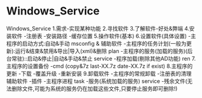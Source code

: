 Windows_Service
===============

Windows_Service
1.需求-实现某种功能
2.寻找软件
3.了解软件-好处&弊端
4.安装软件
-注册表
-安装路径
-缓存位置
5.操作软件(基本)
6.设置软件(具体设置)
-主程序的启动方式:自动&手动  msconfig & 辅助软件
-主程序的任务计划(一般为更新):运行&结束&禁用&导出|导入(xml)&删除 plan
-主程序的服务(加载的服务)(后台常驻)::启动&停止|自动&手动&禁止 service
-程序加载(剔除其他AD功能) ren
7.主程序的设置备份
-cmd (copy&7z last-XX.7z date-XX.7z if exist)
8.主程序的更新
-下载
-覆盖升级
-重新安装
9.卸载软件
-主程序的常规卸载
-注册表的清理 辅助软件
-插件 
-主程序进程 task
-服务(系统加载的服务) service
-残余文件(无法删除文件,可能为系统的服务仍在加载这些文件,只要停止服务即可删除!)



